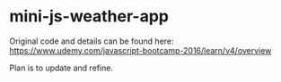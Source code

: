 # mini-js-weather-app

Original code  and details can be found here: https://www.udemy.com/javascript-bootcamp-2016/learn/v4/overview

Plan is to update and refine.
